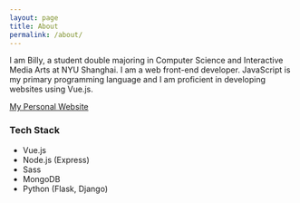 ```yaml
---
layout: page
title: About
permalink: /about/
---
```


I am Billy, a student double majoring in Computer Science and Interactive Media Arts at NYU Shanghai. I am a web front-end developer. JavaScript is my primary programming language and I am proficient in developing websites using Vue.js.

[My Personal Website](https://im.billyzou.com)

### Tech Stack

- Vue.js
- Node.js (Express)
- Sass
- MongoDB
- Python (Flask, Django)

